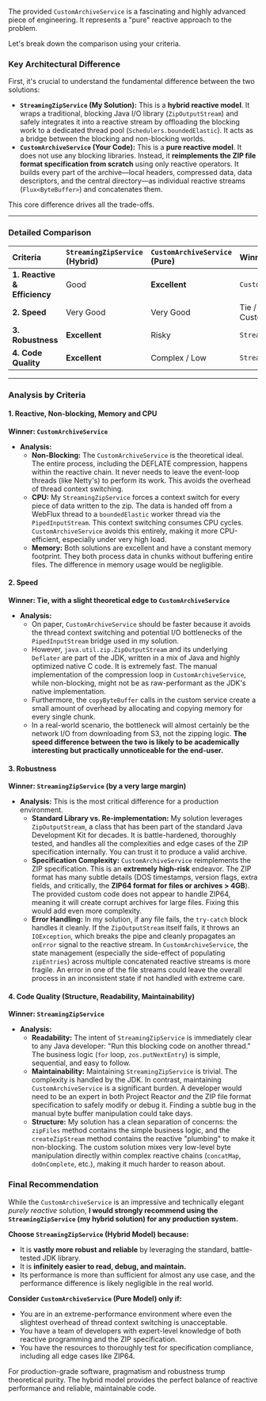 The provided `CustomArchiveService` is a fascinating and highly advanced piece of engineering. It represents a "pure" reactive approach to the problem.

Let's break down the comparison using your criteria.

### Key Architectural Difference

First, it's crucial to understand the fundamental difference between the two solutions:

*   **`StreamingZipService` (My Solution):** This is a **hybrid reactive model**. It wraps a traditional, blocking Java I/O library (`ZipOutputStream`) and safely integrates it into a reactive stream by offloading the blocking work to a dedicated thread pool (`Schedulers.boundedElastic`). It acts as a bridge between the blocking and non-blocking worlds.
*   **`CustomArchiveService` (Your Code):** This is a **pure reactive model**. It does not use any blocking libraries. Instead, it **reimplements the ZIP file format specification from scratch** using only reactive operators. It builds every part of the archive—local headers, compressed data, data descriptors, and the central directory—as individual reactive streams (`Flux<ByteBuffer>`) and concatenates them.

This core difference drives all the trade-offs.

---

### Detailed Comparison

| Criteria | `StreamingZipService` (Hybrid) | `CustomArchiveService` (Pure) | Winner |
| :--- | :--- | :--- | :--- |
| **1. Reactive & Efficiency** | Good | **Excellent** | `CustomArchiveService` |
| **2. Speed** | Very Good | Very Good | Tie / Slight edge to Custom |
| **3. Robustness** | **Excellent** | Risky | `StreamingZipService` |
| **4. Code Quality** | **Excellent** | Complex / Low | `StreamingZipService` |

---

### Analysis by Criteria

#### 1. Reactive, Non-blocking, Memory and CPU

**Winner: `CustomArchiveService`**

*   **Analysis:**
    *   **Non-Blocking:** The `CustomArchiveService` is the theoretical ideal. The entire process, including the DEFLATE compression, happens within the reactive chain. It never needs to leave the event-loop threads (like Netty's) to perform its work. This avoids the overhead of thread context switching.
    *   **CPU:** My `StreamingZipService` forces a context switch for every piece of data written to the zip. The data is handed off from a WebFlux thread to a `boundedElastic` worker thread via the `PipedInputStream`. This context switching consumes CPU cycles. `CustomArchiveService` avoids this entirely, making it more CPU-efficient, especially under very high load.
    *   **Memory:** Both solutions are excellent and have a constant memory footprint. They both process data in chunks without buffering entire files. The difference in memory usage would be negligible.

#### 2. Speed

**Winner: Tie, with a slight theoretical edge to `CustomArchiveService`**

*   **Analysis:**
    *   On paper, `CustomArchiveService` should be faster because it avoids the thread context switching and potential I/O bottlenecks of the `PipedInputStream` bridge used in my solution.
    *   However, `java.util.zip.ZipOutputStream` and its underlying `Deflater` are part of the JDK, written in a mix of Java and highly optimized native C code. It is extremely fast. The manual implementation of the compression loop in `CustomArchiveService`, while non-blocking, might not be as raw-performant as the JDK's native implementation.
    *   Furthermore, the `copyByteBuffer` calls in the custom service create a small amount of overhead by allocating and copying memory for every single chunk.
    *   In a real-world scenario, the bottleneck will almost certainly be the network I/O from downloading from S3, not the zipping logic. **The speed difference between the two is likely to be academically interesting but practically unnoticeable for the end-user.**

#### 3. Robustness

**Winner: `StreamingZipService` (by a very large margin)**

*   **Analysis:** This is the most critical difference for a production environment.
    *   **Standard Library vs. Re-implementation:** My solution leverages `ZipOutputStream`, a class that has been part of the standard Java Development Kit for decades. It is battle-hardened, thoroughly tested, and handles all the complexities and edge cases of the ZIP specification internally. You can trust it to produce a valid archive.
    *   **Specification Complexity:** `CustomArchiveService` reimplements the ZIP specification. This is an **extremely high-risk** endeavor. The ZIP format has many subtle details (DOS timestamps, version flags, extra fields, and critically, the **ZIP64 format for files or archives > 4GB**). The provided custom code does not appear to handle ZIP64, meaning it will create corrupt archives for large files. Fixing this would add even more complexity.
    *   **Error Handling:** In my solution, if any file fails, the `try-catch` block handles it cleanly. If the `ZipOutputStream` itself fails, it throws an `IOException`, which breaks the pipe and cleanly propagates an `onError` signal to the reactive stream. In `CustomArchiveService`, the state management (especially the side-effect of populating `zipEntries`) across multiple concatenated reactive streams is more fragile. An error in one of the file streams could leave the overall process in an inconsistent state if not handled with extreme care.

#### 4. Code Quality (Structure, Readability, Maintainability)

**Winner: `StreamingZipService`**

*   **Analysis:**
    *   **Readability:** The intent of `StreamingZipService` is immediately clear to any Java developer: "Run this blocking code on another thread." The business logic (`for` loop, `zos.putNextEntry`) is simple, sequential, and easy to follow.
    *   **Maintainability:** Maintaining `StreamingZipService` is trivial. The complexity is handled by the JDK. In contrast, maintaining `CustomArchiveService` is a significant burden. A developer would need to be an expert in both Project Reactor *and* the ZIP file format specification to safely modify or debug it. Finding a subtle bug in the manual byte buffer manipulation could take days.
    *   **Structure:** My solution has a clean separation of concerns: the `zipFiles` method contains the simple business logic, and the `createZipStream` method contains the reactive "plumbing" to make it non-blocking. The custom solution mixes very low-level byte manipulation directly within complex reactive chains (`concatMap`, `doOnComplete`, etc.), making it much harder to reason about.

### Final Recommendation

While the `CustomArchiveService` is an impressive and technically elegant *purely reactive* solution, **I would strongly recommend using the `StreamingZipService` (my hybrid solution) for any production system.**

**Choose `StreamingZipService` (Hybrid Model) because:**
*   It is **vastly more robust and reliable** by leveraging the standard, battle-tested JDK library.
*   It is **infinitely easier to read, debug, and maintain.**
*   Its performance is more than sufficient for almost any use case, and the performance difference is likely negligible in the real world.

**Consider `CustomArchiveService` (Pure Model) only if:**
*   You are in an extreme-performance environment where even the slightest overhead of thread context switching is unacceptable.
*   You have a team of developers with expert-level knowledge of both reactive programming and the ZIP specification.
*   You have the resources to thoroughly test for specification compliance, including all edge cases like ZIP64.

For production-grade software, pragmatism and robustness trump theoretical purity. The hybrid model provides the perfect balance of reactive performance and reliable, maintainable code.